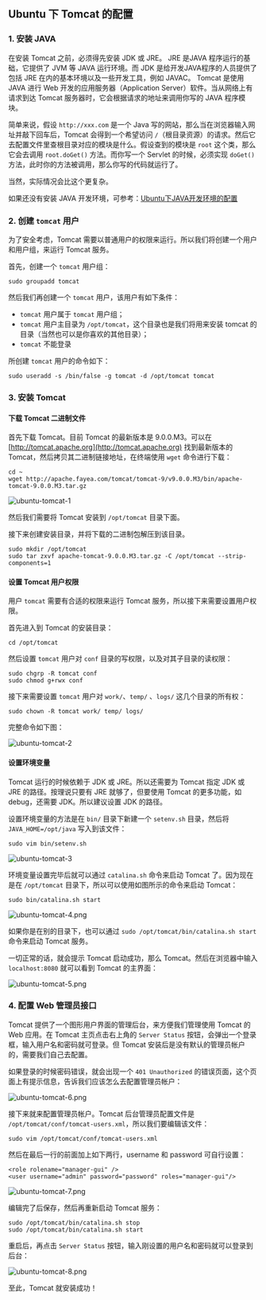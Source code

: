 ## Ubuntu 下 Tomcat 的配置

### 1. 安装 JAVA

在安装 Tomcat 之前，必须得先安装 JDK 或 JRE。
JRE 是JAVA 程序运行的基础，它提供了 JVM 等 JAVA 运行环境。而 JDK 是给开发JAVA程序的人员提供了包括 JRE 在内的基本环境以及一些开发工具，例如 JAVAC。
Tomcat 是使用 JAVA 进行 Web 开发的应用服务器（Application Server）软件。当从网络上有请求到达 Tomcat 服务器时，它会根据请求的地址来调用你写的 JAVA 程序模块。

简单来说，假设 `http://xxx.com` 是一个 Java 写的网站，那么当在浏览器输入网址并敲下回车后，Tomcat 会得到一个希望访问 `/`（根目录资源）的请求。然后它去配置文件里查根目录对应的模块是什么。假设查到的模块是 `root` 这个类，那么它会去调用 `root.doGet()` 方法。而你写一个 Servlet 的时候，必须实现 `doGet()`方法，此时你的方法被调用，那么你写的代码就运行了。

当然，实际情况会比这个更复杂。

如果还没有安装 JAVA 开发环境，可参考：[Ubuntu下JAVA开发环境的配置](install-jdk-on-ubuntu.md)

### 2. 创建 `tomcat` 用户

为了安全考虑，Tomcat 需要以普通用户的权限来运行。所以我们将创建一个用户和用户组，来运行 Tomcat 服务。

首先，创建一个 `tomcat` 用户组：

```
sudo groupadd tomcat
```

然后我们再创建一个 `tomcat` 用户，该用户有如下条件：

+ `tomcat` 用户属于 `tomcat` 用户组；
+ `tomcat` 用户主目录为 `/opt/tomcat`，这个目录也是我们将用来安装 tomcat 的目录（当然也可以是你喜欢的其他目录）；
+ `tomcat` 不能登录

所创建 `tomcat` 用户的命令如下：

```
sudo useradd -s /bin/false -g tomcat -d /opt/tomcat tomcat
```

### 3. 安装 Tomcat

#### 下载 Tomcat 二进制文件

首先下载 Tomcat。目前 Tomcat 的最新版本是 9.0.0.M3。可以在 [http://tomcat.apache.org](http://tomcat.apache.org) 找到最新版本的 Tomcat，然后拷贝其二进制链接地址，在终端使用 `wget` 命令进行下载：

```
cd ~
wget http://apache.fayea.com/tomcat/tomcat-9/v9.0.0.M3/bin/apache-tomcat-9.0.0.M3.tar.gz
```
![ubuntu-tomcat-1](ubuntu-tomcat-1.png)

然后我们需要将 Tomcat 安装到 `/opt/tomcat` 目录下面。

接下来创建安装目录，并将下载的二进制包解压到该目录。

```
sudo mkdir /opt/tomcat
sudo tar zxvf apache-tomcat-9.0.0.M3.tar.gz -C /opt/tomcat --strip-components=1
```

#### 设置 Tomcat 用户权限

用户 `tomcat` 需要有合适的权限来运行 Tomcat 服务，所以接下来需要设置用户权限。

首先进入到 Tomcat 的安装目录：

```
cd /opt/tomcat
```

然后设置 `tomcat` 用户对 `conf` 目录的写权限，以及对其子目录的读权限：

```
sudo chgrp -R tomcat conf
sudo chmod g+rwx conf
```
接下来需要设置 `tomcat` 用户对 `work/`、`temp/` 、`logs/` 这几个目录的所有权：

```
sudo chown -R tomcat work/ temp/ logs/
```

完整命令如下图：

![ubuntu-tomcat-2](ubuntu-tomcat-2.png)

#### 设置环境变量

Tomcat 运行的时候依赖于 JDK 或 JRE。所以还需要为 Tomcat 指定 JDK 或 JRE 的路径。按理说只要有 JRE 就够了，但要使用 Tomcat 的更多功能，如 debug，还需要 JDK。所以建议设置 JDK 的路径。

设置环境变量的方法是在 `bin/` 目录下新建一个 `setenv.sh` 目录，然后将 `JAVA_HOME=/opt/java` 写入到该文件： 

```
sudo vim bin/setenv.sh
```

![ubuntu-tomcat-3](ubuntu-tomcat-3.png)


环境变量设置完毕后就可以通过 `catalina.sh` 命令来启动 Tomcat 了。因为现在是在 `/opt/tomcat` 目录下，所以可以使用如图所示的命令来启动 Tomcat：

```
sudo bin/catalina.sh start
```

![ubuntu-tomcat-4.png](ubuntu-tomcat-4.png)


如果你是在别的目录下，也可以通过 `sudo /opt/tomcat/bin/catalina.sh start` 命令来启动 Tomcat 服务。

一切正常的话，就会提示 Tomcat 启动成功，那么 Tomcat。然后在浏览器中输入 `localhost:8080` 就可以看到 Tomcat 的主界面：

![ubuntu-tomcat-5.png](ubuntu-tomcat-5.png)


### 4. 配置 Web 管理员接口

Tomcat 提供了一个图形用户界面的管理后台，来方便我们管理使用 Tomcat 的 Web 应用。在 Tomcat 主页点击右上角的 `Server Status` 按钮，会弹出一个登录框，输入用户名和密码就可登录。但 Tomcat 安装后是没有默认的管理员帐户的，需要我们自己去配置。

如果登录的时候密码错误，就会出现一个 `401 Unauthorized` 的错误页面，这个页面上有提示信息，告诉我们应该怎么去配置管理员帐户：

![ubuntu-tomcat-6.png](ubuntu-tomcat-6.png)


接下来就来配置管理员帐户。Tomcat 后台管理员配置文件是 `/opt/tomcat/conf/tomcat-users.xml`，所以我们要编辑该文件：

```
sudo vim /opt/tomcat/conf/tomcat-users.xml
```
然后在最后一行的前面加上如下两行，username 和 password 可自行设置：

```
<role rolename="manager-gui" />
<user username="admin" password="password" roles="manager-gui"/>
``` 

![ubuntu-tomcat-7.png](ubuntu-tomcat-7.png)


编辑完了后保存，然后再重新启动 Tomcat 服务：

```
sudo /opt/tomcat/bin/catalina.sh stop
sudo /opt/tomcat/bin/catalina.sh start
```

重启后，再点击 `Server Status` 按钮，输入刚设置的用户名和密码就可以登录到后台：

![ubuntu-tomcat-8.png](ubuntu-tomcat-8.png)

至此，Tomcat 就安装成功！

